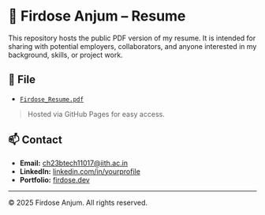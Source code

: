 # 📝 Firdose Anjum – Resume

This repository hosts the public PDF version of my resume. It is intended for sharing with potential employers, collaborators, and anyone interested in my background, skills, or project work.

## 📂 File

- [`Firdose_Resume.pdf`](https://yourusername.github.io/Firdose_Resume.pdf)

> Hosted via GitHub Pages for easy access.

## 📫 Contact

- **Email:** ch23btech11017@iith.ac.in
- **LinkedIn:** [linkedin.com/in/yourprofile](https://linkedin.com/in/firdose-anjum-ml)
- **Portfolio:** [firdose.dev](https://firdose.dev) 

---

© 2025 Firdose Anjum. All rights reserved.
